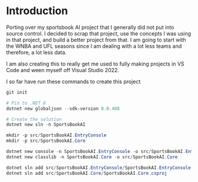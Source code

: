 # Introduction

Porting over my sportsbook AI project that I generally did not put into source control. I decided to scrap that project, use the concepts I was using in that project, and build a better project from that. I am going to start with the WNBA and UFL seasons since I am dealing with a lot less teams and therefore, a lot less data.

I am also creating this to really get me used to fully making projects in VS Code and ween myself off Visual Studio 2022.

I so far have run these commands to create this project

```powershell
git init

# Pin to .NET 8
dotnet new globaljson --sdk-version 8.0.408

# Create the solution
dotnet new sln -n SportsBookAI

mkdir -p src/SportsBookAI.EntryConsole
mkdir -p src/SportsBookAI.Core

dotnet new console -n SportsBookAI.EntryConsole -o src/SportsBookAI.EntryConsole
dotnet new classlib -n SportsBookAI.Core -o src/SportsBookAI.Core

dotnet sln add src/SportsBookAI.EntryConsole/SportsBookAI.EntryConsole.csproj
dotnet sln add src/SportsBookAI.Core/SportsBookAI.Core.csproj
```
